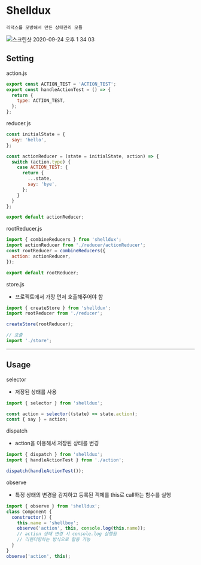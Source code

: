 # Shelldux
`리덕스를 모방해서 만든 상태관리 모듈`

![스크린샷 2020-09-24 오후 1 34 03](https://user-images.githubusercontent.com/26402298/94101506-ea5a5b00-fe6a-11ea-969a-c1527bde8a77.png)

## Setting

action.js

```javascript
export const ACTION_TEST = 'ACTION_TEST';
export const handleActionTest = () => {
  return {
    type: ACTION_TEST,
  };
};
```

reducer.js

```javascript
const initialState = {
  say: 'hello',
};

const actionReducer = (state = initialState, action) => {
  switch (action.type) {
    case ACTION_TEST: {
      return {
        ...state,
        say: 'bye',
      };
    }
  }
};

export default actionReducer;
```

rootReducer.js

```javascript
import { combineReducers } from 'shelldux';
import actionReducer from './reducer/actionReducer';
const rootReducer = combineReducers({
  action: actionReducer,
});

export default rootReducer;
```

store.js

- 프로젝트에서 가장 먼저 호출해주어야 함

```javascript
import { createStore } from 'shelldux';
import rootReducer from './reducer';

createStore(rootReducer);
```

```javascript
// 호출
import './store';
```

---

## Usage

selector

- 저장된 상태를 사용

```javascript
import { selector } from 'shelldux';

const action = selector((state) => state.action);
const { say } = action;
```

dispatch

- action을 이용해서 저장된 상태를 변경

```javascript
import { dispatch } from 'shelldux';
import { handleActionTest } from './action';

dispatch(handleActionTest());
```

observe

- 특정 상태의 변경을 감지하고 등록된 객체를 this로 call하는 함수를 실행

```javascript
import { observe } from 'shelldux';
class Component {
  constructor() {
    this.name = 'shellboy';
    observe('action', this, console.log(this.name));
    // action 상태 변경 시 console.log 실행됨
    // 리렌더링하는 방식으로 활용 가능
  }
}
observe('action', this);
```
